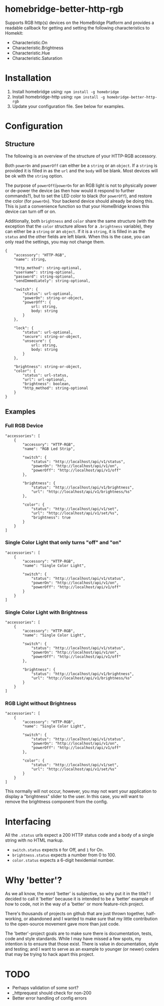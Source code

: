 # homebridge-better-http-rgb

Supports RGB http(s) devices on the HomeBridge Platform and provides a readable
callback for getting and setting the following characteristics to Homekit:

* Characteristic.On
* Characteristic.Brightness
* Characteristic.Hue
* Characteristic.Saturation


# Installation

1. Install homebridge using: `npm install -g homebridge`
2. Install homebridge-http using: `npm install -g homebridge-better-http-rgb`
3. Update your configuration file.  See below for examples.


# Configuration

## Structure

The following is an overview of the structure of your HTTP-RGB accessory.

Both `powerOn` and `powerOff` can either be a `string` or an `object`.  If a
`string` is provided it is filled in as the `url` and the `body` will be blank.
Most devices will be ok with the `string` option.

The purpose of `powerOff`/`powerOn` for an RGB light is not to physically power
or de-power the device (as then how would it respond to further commands?), but
to set the LED color to black (for `powerOff`), and restore the color (for
`powerOn`).  Your backend device should already be doing this.  This is just
a convenience function so that your HomeBridge knows this device can turn off
or on.

Additionally, both `brightness` and `color` share the same structure (with the
exception that the `color` structure allows for a `.brightness` variable), they
can either be a `string` or an `object`.  If it is a `string`, it is filled in
as the `status` and the other fields are left blank. When this is the case, you
can only read the settings, you may not change them.


    {
        "accessory": "HTTP-RGB",
        "name": string,

        "http_method": string-optional,
        "username": string-optional,
        "password": string-optional,
        "sendImmediately": string-optional,

        "switch": {
            "status": url-optional,
            "powerOn": string-or-object,
            "powerOff": {
                url: string,
                body: string
            }
        },

        "lock": {
            "status": url-optional,
            "secure": string-or-object,
            "unsecure": {
                url: string,
                body: string
            }
        },

        "brightness": string-or-object,
        "color": {
            "status": url-status,
            "url": url-optional,
            "brightness": boolean,
            "http_method": string-optional
        }
    }


## Examples

### Full RGB Device

    "accessories": [
        {
            "accessory": "HTTP-RGB",
            "name": "RGB Led Strip",

            "switch": {
                "status": "http://localhost/api/v1/status",
                "powerOn": "http://localhost/api/v1/on",
                "powerOff": "http://localhost/api/v1/off"
            },

            "brightness": {
                "status": "http://localhost/api/v1/brightness",
                "url": "http://localhost/api/v1/brightness/%s"
            },

            "color": {
                "status": "http://localhost/api/v1/set",
                "url": "http://localhost/api/v1/set/%s",
                "brightness": true
            }
        }
    ]

### Single Color Light that only turns "off" and "on"

    "accessories": [
        {
            "accessory": "HTTP-RGB",
            "name": "Single Color Light",

            "switch": {
                "status": "http://localhost/api/v1/status",
                "powerOn": "http://localhost/api/v1/on",
                "powerOff": "http://localhost/api/v1/off"
            }
        }
    ]

### Single Color Light with Brightness

    "accessories": [
        {
            "accessory": "HTTP-RGB",
            "name": "Single Color Light",

            "switch": {
                "status": "http://localhost/api/v1/status",
                "powerOn": "http://localhost/api/v1/on",
                "powerOff": "http://localhost/api/v1/off"
            },

            "brightness": {
                "status": "http://localhost/api/v1/brightness",
                "url": "http://localhost/api/v1/brightness/%s"
            }
        }
    ]

### RGB Light without Brightness

    "accessories": [
        {
            "accessory": "HTTP-RGB",
            "name": "Single Color Light",

            "switch": {
                "status": "http://localhost/api/v1/status",
                "powerOn": "http://localhost/api/v1/on",
                "powerOff": "http://localhost/api/v1/off"
            },

            "color": {
                "status": "http://localhost/api/v1/set",
                "url": "http://localhost/api/v1/set/%s"
            }
        }
    ]

This normally will not occur, however, you may not want your application to
display a "brightness" slider to the user.  In this case, you will want to
remove the brightness component from the config.


# Interfacing

All the `.status` urls expect a 200 HTTP status code and a body of a single
string with no HTML markup.

* `switch.status` expects `0` for Off, and `1` for On.
* `brightness.status` expects a number from 0 to 100.
* `color.status` expects a 6-digit hexidemial number.


# Why 'better'?

As we all know, the word 'better' is subjective, so why put it in the title? I
decided to call it 'better' because it is intended to be a 'better' example of
how to code, not in the way of a 'better' or more feature-rich project.

There's thousands of projects on github that are just thrown together, half-
working, or abandoned and I wanted to make sure that my little contribution to
the open-source movement gave more than just code.

The 'better'-project goals are to make sure there is documentation, tests, code
and style standards. While I may have missed a few spots, my intention is to
ensure that those exist.  There is value in documentation, style and testing;
and I want to serve as an example to younger (or newer) coders that may be
trying to hack apart this project.


# TODO

* Perhaps validation of some sort?
* _httprequest should check for non-200
* Better error handling of config errors